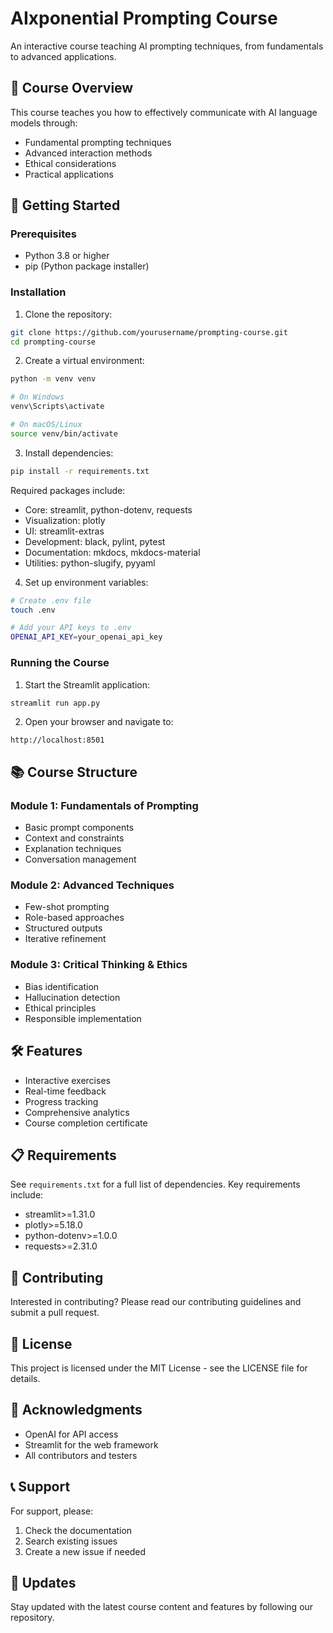 # AIxponential Prompting Course

An interactive course teaching AI prompting techniques, from fundamentals to advanced applications.

## 🎯 Course Overview

This course teaches you how to effectively communicate with AI language models through:
- Fundamental prompting techniques
- Advanced interaction methods
- Ethical considerations
- Practical applications

## 🚀 Getting Started

### Prerequisites

- Python 3.8 or higher
- pip (Python package installer)

### Installation

1. Clone the repository:
```bash
git clone https://github.com/yourusername/prompting-course.git
cd prompting-course
```

2. Create a virtual environment:
```bash
python -m venv venv

# On Windows
venv\Scripts\activate

# On macOS/Linux
source venv/bin/activate
```

3. Install dependencies:
```bash
pip install -r requirements.txt
```

Required packages include:
- Core: streamlit, python-dotenv, requests
- Visualization: plotly
- UI: streamlit-extras
- Development: black, pylint, pytest
- Documentation: mkdocs, mkdocs-material
- Utilities: python-slugify, pyyaml

4. Set up environment variables:
```bash
# Create .env file
touch .env

# Add your API keys to .env
OPENAI_API_KEY=your_openai_api_key
```

### Running the Course

1. Start the Streamlit application:
```bash
streamlit run app.py
```

2. Open your browser and navigate to:
```
http://localhost:8501
```

## 📚 Course Structure

### Module 1: Fundamentals of Prompting
- Basic prompt components
- Context and constraints
- Explanation techniques
- Conversation management

### Module 2: Advanced Techniques
- Few-shot prompting
- Role-based approaches
- Structured outputs
- Iterative refinement

### Module 3: Critical Thinking & Ethics
- Bias identification
- Hallucination detection
- Ethical principles
- Responsible implementation

## 🛠️ Features

- Interactive exercises
- Real-time feedback
- Progress tracking
- Comprehensive analytics
- Course completion certificate

## 📋 Requirements

See `requirements.txt` for a full list of dependencies. Key requirements include:
- streamlit>=1.31.0
- plotly>=5.18.0
- python-dotenv>=1.0.0
- requests>=2.31.0

## 🤝 Contributing

Interested in contributing? Please read our contributing guidelines and submit a pull request.

## 📄 License

This project is licensed under the MIT License - see the LICENSE file for details.

## 🙏 Acknowledgments

- OpenAI for API access
- Streamlit for the web framework
- All contributors and testers

## 📞 Support

For support, please:
1. Check the documentation
2. Search existing issues
3. Create a new issue if needed

## 🔄 Updates

Stay updated with the latest course content and features by following our repository. 